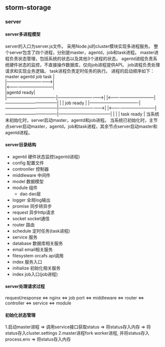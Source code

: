## storm-storage

### server

#### server多进程模型
server的入口为server.js文件。
采用Node.js的cluster模块实现多进程服务。
整个server包含了四个进程，分别是master，agentd，job和task进程。
master进程负责状态管理，包括系统的状态以及其他3个进程的状态。
agentd进程负责系统硬件状态的监控，不直接操作数据库，仅向job进程提供API。
job进程负责处理请求和实现业务逻辑。
task进程负责定时任务的执行。
进程的启动顺序如下：
  master       agentd        job         task 
    |                                
    |———————————>|                                   
    |<———————————|                  
    |agentd ready|                 
    |———————————-|———————————>|
    |<———————————|————————————|
    |            |  job ready |
    |———————————-|————————————|———————————>|
    |<———————————|————————————|————————————|
    |            |            | task ready |
当系统未初始化时，server启动master，agentd和job进程。
当系统已初始化时，主节点server启动master，agentd，job和task进程，其余节点server启动master和agentd进程。

#### server目录结构
 - agentd 硬件状态监控(agentd进程)
 - config 配置文件
 - contronller 控制器
 - middleware 中间件
 - model 数据模型
 - module 组件
	- dao dao层
  - logger 全局log输出
  - promise 同步转异步
  - request 异步http请求
  - socket socket通信
 - router 路由
 - schedule 定时任务(task进程)
 - service 服务
  - database 数据库相关服务
  - email email相关服务
  - filesystem orcafs api调用
  - index 服务入口
  - initialize 初始化相关服务
 - index job入口(job进程)

#### server处理请求过程                                  
request/response <=> nginx <=> job port <=> middleware <=> router <=> controller <=> service <=> module

#### 初始化状态管理
1.启动master进程 => 调用service接口获取status => 将status存入内存 => 将status存入cluster.settings
2.master进程fork worker进程, 并将status存入process.env => 将status存入内存